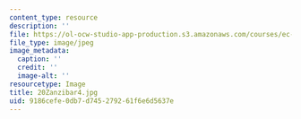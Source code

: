 ```yaml
---
content_type: resource
description: ''
file: https://ol-ocw-studio-app-production.s3.amazonaws.com/courses/ec-721-wheelchair-design-in-developing-countries-spring-2009/9186cefe0db7d745279261f6e6d5637e_20Zanzibar4.jpg
file_type: image/jpeg
image_metadata:
  caption: ''
  credit: ''
  image-alt: ''
resourcetype: Image
title: 20Zanzibar4.jpg
uid: 9186cefe-0db7-d745-2792-61f6e6d5637e
---
```

